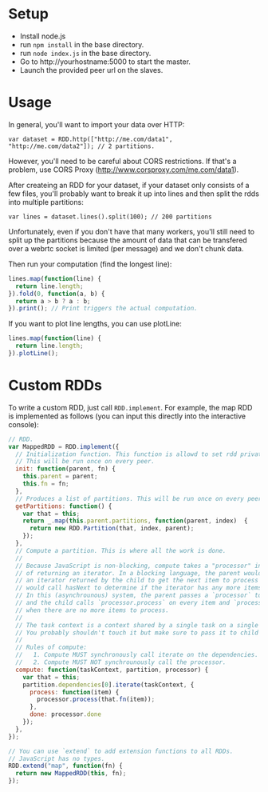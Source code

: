 # Setup

* Install node.js
* run `npm install` in the base directory.
* run `node index.js` in the base directory.
* Go to http://yourhostname:5000 to start the master.
* Launch the provided peer url on the slaves.

# Usage

In general, you'll want to import your data over HTTP:

```
var dataset = RDD.http(["http://me.com/data1", "http://me.com/data2"]); // 2 partitions.
```

However, you'll need to be careful about CORS restrictions. If that's a
problem, use CORS Proxy (http://www.corsproxy.com/me.com/data1).

After createing an RDD for your dataset, if your dataset only consists of a few
files, you'll probably want to break it up into lines and then split the rdds
into multiple partitions:

```
var lines = dataset.lines().split(100); // 200 partitions
```

Unfortunately, even if you don't have that many workers, you'll still need to
split up the partitions because the amount of data that can be transfered over
a webrtc socket is limited (per message) and we don't chunk data.

Then run your computation (find the longest line):

```JavaScript
lines.map(function(line) {
  return line.length;
}).fold(0, function(a, b) {
  return a > b ? a : b;
}).print(); // Print triggers the actual computation.
```

If you want to plot line lengths, you can use plotLine:

```JavaScript
lines.map(function(line) {
  return line.length;
}).plotLine();
```

# Custom RDDs

To write a custom RDD, just call `RDD.implement`. For example, the map RDD is
implemented as follows (you can input this directly into the interactive
console):

```JavaScript
// RDD.
var MappedRDD = RDD.implement({
  // Initialization function. This function is allowd to set rdd private state.
  // This will be run once on every peer.
  init: function(parent, fn) {
    this.parent = parent;
    this.fn = fn;
  },
  // Produces a list of partitions. This will be run once on every peer.
  getPartitions: function() {
    var that = this;
    return _.map(this.parent.partitions, function(parent, index)  {
      return new RDD.Partition(that, index, parent);
    });
  },
  // Compute a partition. This is where all the work is done.
  //
  // Because JavaScript is non-blocking, compute takes a "processor" instead
  // of returning an iterator. In a blocking language, the parent would call next on
  // an iterator returned by the child to get the next item to process and
  // would call hasNext to determine if the iterator has any more items left.
  // In this (asynchrounous) system, the parent passes a `processor` to the child
  // and the child calls `processor.process` on every item and `processor.done`
  // when there are no more items to process.
  //
  // The task context is a context shared by a single task on a single worker.
  // You probably shouldn't touch it but make sure to pass it to child iterators.
  //
  // Rules of compute:
  //   1. Compute MUST synchronously call iterate on the dependencies.
  //   2. Compute MUST NOT synchrounously call the processor.
  compute: function(taskContext, partition, processor) {
    var that = this;
    partition.dependencies[0].iterate(taskContext, {
      process: function(item) {
        processor.process(that.fn(item));
      },
      done: processor.done
    });
  },
});

// You can use `extend` to add extension functions to all RDDs.
// JavaScript has no types.
RDD.extend("map", function(fn) {
  return new MappedRDD(this, fn);
});
```
